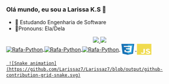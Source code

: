 ### Olá mundo, eu sou a Larissa K.S 👋

- 🔭 Estudando Engenharia de Software
- 💜Pronouns: Ela/Dela

<div align="center">
  <a href="https://github.com/Larissaz7">
  <img height="180em" src="https://github-readme-stats.vercel.app/api?username=Larissaz7&show_icons=true&theme=synthwave&include_all_commits=true&count_private=true"/>
  <img height="180em" src="https://github-readme-stats.vercel.app/api/top-langs/?username=Larissaz7&layout=compact&langs_count=7&theme=synthwave"/>
</div>

                
   <img align="center" alt="Rafa-Python" height="30" width="40" src="https://cdn.jsdelivr.net/gh/devicons/devicon/icons/c/c-original.svg" />  
    
   <img align="center" alt="Rafa-Python" height="30" width="40" src="https://cdn.jsdelivr.net/gh/devicons/devicon/icons/java/java-original.svg" />
 
   <img align="center" alt="Rafa-Python" height="30" width="40" src="https://cdn.jsdelivr.net/gh/devicons/devicon/icons/html5/html5-original.svg" />        
   
   <img align="center" alt="Rafa-CSS" height="30" width="40" src="https://raw.githubusercontent.com/devicons/devicon/master/icons/css3/css3-original.svg">
  
   <img align="center" alt="Rafa-Js" height="30" width="40" src="https://raw.githubusercontent.com/devicons/devicon/master/icons/javascript/javascript-plain.svg">
   
   <div>
   
     ![Snake animation](https://github.com/Larissaz7/Larissaz7/blob/output/github-contribution-grid-snake.svg)
  
   </div>
